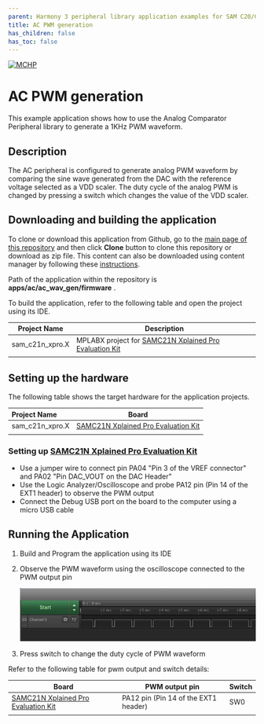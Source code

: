 ```yaml
---
parent: Harmony 3 peripheral library application examples for SAM C20/C21 family
title: AC PWM generation 
has_children: false
has_toc: false
---
```


[![MCHP](https://www.microchip.com/ResourcePackages/Microchip/assets/dist/images/logo.png)](https://www.microchip.com)

# AC PWM generation

This example application shows how to use the Analog Comparator Peripheral library to generate a 1KHz PWM waveform.

## Description

The AC peripheral is configured to generate analog PWM waveform by comparing the sine wave generated from the DAC with the reference voltage selected as a VDD scaler. The duty cycle of the analog PWM is changed by pressing a switch which changes the value of the VDD scaler.

## Downloading and building the application

To clone or download this application from Github, go to the [main page of this repository](https://github.com/Microchip-MPLAB-Harmony/csp_apps_sam_c20_c21) and then click **Clone** button to clone this repository or download as zip file.
This content can also be downloaded using content manager by following these [instructions](https://github.com/Microchip-MPLAB-Harmony/contentmanager/wiki).

Path of the application within the repository is **apps/ac/ac_wav_gen/firmware** .

To build the application, refer to the following table and open the project using its IDE.

| Project Name      | Description                                    |
| ----------------- | ---------------------------------------------- |
| sam_c21n_xpro.X | MPLABX project for [SAMC21N Xplained Pro Evaluation Kit](https://www.microchip.com/developmenttools/ProductDetails/atsamc21n-xpro) |
|||

## Setting up the hardware

The following table shows the target hardware for the application projects.

| Project Name| Board|
|:---------|:---------:|
| sam_c21n_xpro.X | [SAMC21N Xplained Pro Evaluation Kit](https://www.microchip.com/developmenttools/ProductDetails/atsamc21n-xpro)
|||

### Setting up [SAMC21N Xplained Pro Evaluation Kit](https://www.microchip.com/developmenttools/ProductDetails/atsamc21n-xpro)

- Use a jumper wire to connect pin PA04 "Pin 3 of the VREF connector" and PA02 "Pin DAC_VOUT on the DAC Header"
- Use the Logic Analyzer/Oscilloscope and probe PA12 pin (Pin 14 of the EXT1 header) to observe the PWM output
- Connect the Debug USB port on the board to the computer using a micro USB cable

## Running the Application

1. Build and Program the application using its IDE

2. Observe the PWM waveform using the oscilloscope connected to the PWM output pin

    ![output_2](images/output_ac_wav_gen_2.png)

3. Press switch to change the duty cycle of PWM waveform

Refer to the following table for pwm output and switch details:

| Board| PWM output pin | Switch|
|------|----------------| ------ |
| [SAMC21N Xplained Pro Evaluation Kit](https://www.microchip.com/developmenttools/ProductDetails/atsamc21n-xpro) |PA12 pin (Pin 14 of the EXT1 header) | SW0 ||
|||
